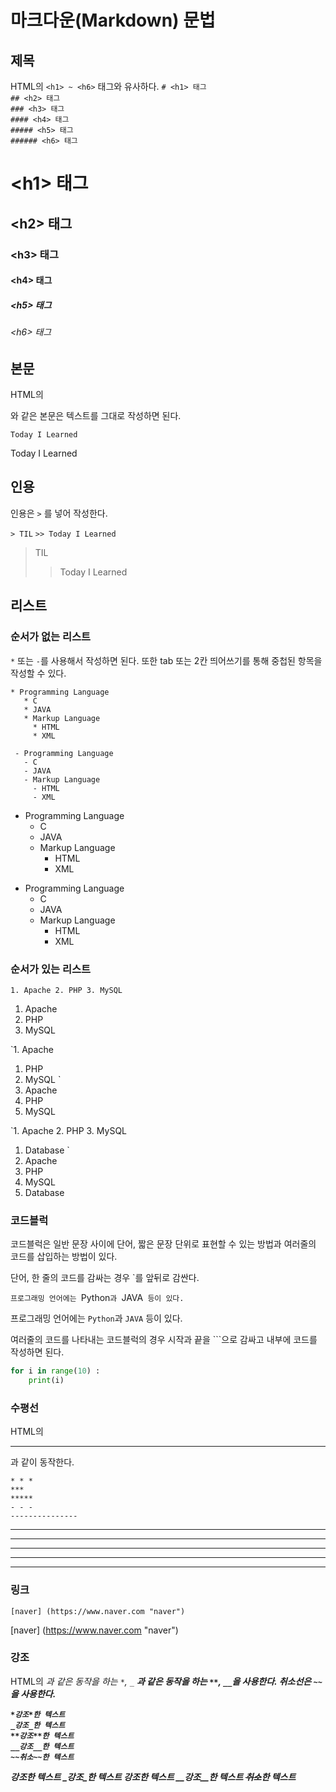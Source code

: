 # 마크다운(Markdown) 문법

## 제목
HTML의 `<h1> ~ <h6>` 태그와 유사하다.
`# <h1> 태그`  
`## <h2> 태그`  
`### <h3> 태그`  
`#### <h4> 태그`  
`##### <h5> 태그`  
`###### <h6> 태그`  

# \<h1> 태그
## \<h2> 태그
### \<h3> 태그
#### \<h4> 태그
##### \<h5> 태그
###### \<h6> 태그  



## 본문
HTML의 <p>와 같은 본문은 텍스트를 그대로 작성하면 된다.

`Today I Learned`

Today I Learned


## 인용
인용은 `>` 를 넣어 작성한다.

`> TIL`
`>> Today I Learned`

> TIL
>> Today I Learned


## 리스트
### 순서가 없는 리스트
`*` 또는 `-`를 사용해서 작성하면 된다.
또한 tab 또는 2칸 띄어쓰기를 통해 중첩된 항목을 작성할 수 있다.

```
* Programming Language
   * C
   * JAVA
   * Markup Language
     * HTML
	 * XML
	 
 - Programming Language
   - C
   - JAVA
   - Markup Language
     - HTML
	 - XML
```

* Programming Language
  * C
  * JAVA
  * Markup Language
    * HTML
	* XML
	 
- Programming Language
  - C
  - JAVA
  - Markup Language
    - HTML
	- XML


### 순서가 있는 리스트

`1. Apache
 2. PHP
 3. MySQL
`
1. Apache
2. PHP
3. MySQL

`1. Apache
 1. PHP
 1. MySQL
`
1. Apache
2. PHP
3. MySQL

`1. Apache
 2. PHP
 3. MySQL
   1. Database
`
1. Apache
2. PHP
3. MySQL
  1. Database

  
### 코드블럭
코드블럭은 일반 문장 사이에 단어, 짧은 문장 단위로 표현할 수 있는 방법과
여러줄의 코드를 삽입하는 방법이 있다.

단어, 한 줄의 코드를 감싸는 경우 `를 앞뒤로 감싼다.

`프로그래밍 언어에는 `Python`과 `JAVA` 등이 있다.`

프로그래밍 언어에는 `Python`과 `JAVA` 등이 있다.


여러줄의 코드를 나타내는 코드블럭의 경우 시작과 끝을 ```으로 감싸고
내부에 코드를 작성하면 된다.

``` python
for i in range(10) :
	print(i)
```	


### 수평선
HTML의 <hr>과 같이 동작한다.

```
* * *
***
*****
- - -
---------------
```
* * *
***
*****
- - -
---------------


### 링크

`[naver] (https://www.naver.com "naver")`

[naver] (https://www.naver.com "naver")


### 강조
HTML의 <em>과 같은 동작을 하는 `*`, `_`
<strong>과 같은 동작을 하는 `**`, `__`을 사용한다.
취소선은 `~~`을 사용한다.

```
*강조*한 텍스트
_강조_한 텍스트
**강조**한 텍스트
__강조__한 텍스트
~~취소~~한 텍스트
```

*강조*한 텍스트
_강조_한 텍스트
**강조**한 텍스트
__강조__한 텍스트
~~취소~~한 텍스트

